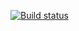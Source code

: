 [![Build status](https://ci.appveyor.com/api/projects/status/j72vmk7lj54ckf42/branch/main?svg=true)](https://ci.appveyor.com/project/gatsu00/rest/branch/main)
